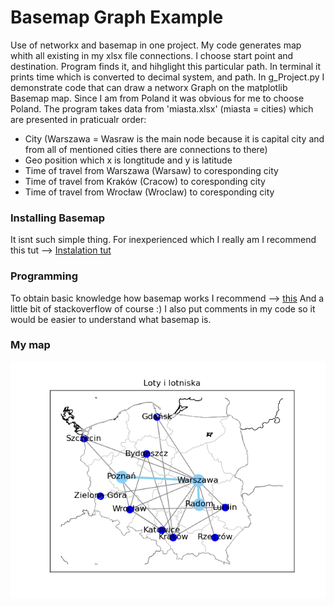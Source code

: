 # Basemap Graph Example
Use of networkx and basemap in one project. My code generates map whith all existing in my xlsx file connections. I choose start point and destination. Program finds it, and hihglight this particular path. In terminal it prints time which is converted to decimal system, and path.
In g_Project.py I demonstrate code that can draw a networx Graph on the matplotlib Basemap map. Since I am from Poland it was obvious for me to choose Poland.
The program takes data from 'miasta.xlsx' (miasta = cities) which are presented in praticualr order:
* City (Warszawa = Wasraw is the main node because it is capital city and from all of mentioned cities there are connections to there)
* Geo position which x is longtitude and y is latitude
* Time of travel from Warszawa (Warsaw) to coresponding city
* Time of travel from Kraków (Cracow) to coresponding city
* Time of travel from Wrocław (Wroclaw) to coresponding city

### Installing Basemap
It isnt such simple thing. For inexperienced which I really am I recommend this tut --> [Instalation tut](https://www.youtube.com/watch?v=mwgnYW3RnhI)

### Programming
To obtain basic knowledge how basemap works I recommend --> [this](https://www.youtube.com/watch?v=6GGcEoodLNM)
And a little bit of stackoverflow of course :)
I also put comments in my code so it would be easier to understand what basemap is.

### My map
![IMG](sample.png)



